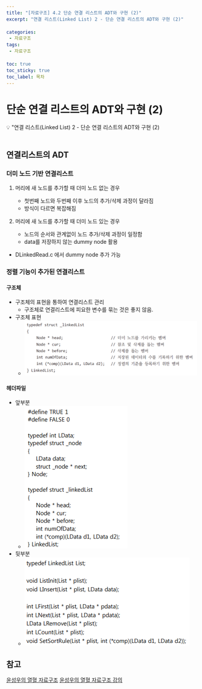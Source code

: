 ```yaml
---
title: "[자료구조] 4.2 단순 연결 리스트의 ADT와 구현 (2)" 
excerpt: "연결 리스트(Linked List) 2 - 단순 연결 리스트의 ADT와 구현 (2)"
 
categories:  
 - 자료구조
tags: 
 - 자료구조

toc: true
toc_sticky: true
toc_label: 목차
---
```

# 단순 연결 리스트의 ADT와 구현 (2)

<aside>
💡 "연결 리스트(Linked List) 2  -  단순 연결 리스트의 ADT와 구현 (2)
</aside>
<br>

## 연결리스트의 ADT 
### 더미 노드 기반 연결리스트

  1. 머리에 새 노드를 추가할 때 더미 노드 없는 경우
     - 첫번째 노드와 두번째 이후 노드의 추가/삭제 과정이 달라짐
     - 방식이 다르면 복잡해짐
  
  2. 머리에 새 노드를 추가할 때 더미 노드 있는 경우
     - 노드의 순서와 관계없이 노드 추가/삭제 과정이 일정함
     - data를 저장하지 않는 dummy node 활용
- DLinkedRead.c 에서 dummy node 추가 가능
  
### 정렬 기능이 추가된 연결리스트 
#### 구조체
- 구조체의 표현을 통하여 연결리스트 관리
  - 구조체로 연결리스트에 피요한 변수를 묶는 것은 좋지 않음.
- 구조체 표현
  - ![구조체](/assets/images/posts/data22-2.png)


#### 헤더파일
- 앞부분
  - ![헤더](/assets/images/posts/data22-3.png)
- 뒷부분
  - ![헤더](/assets/images/posts/data22-4.png)


## 참고

[윤성우의 열혈 자료구조](https://book.naver.com/bookdb/book_detail.nhn?bid=6809127) 
[윤성우의 열혈 자료구조 강의](http://www.orentec.co.kr/teachlist/DA_ST_1/teach_sub1.php)

